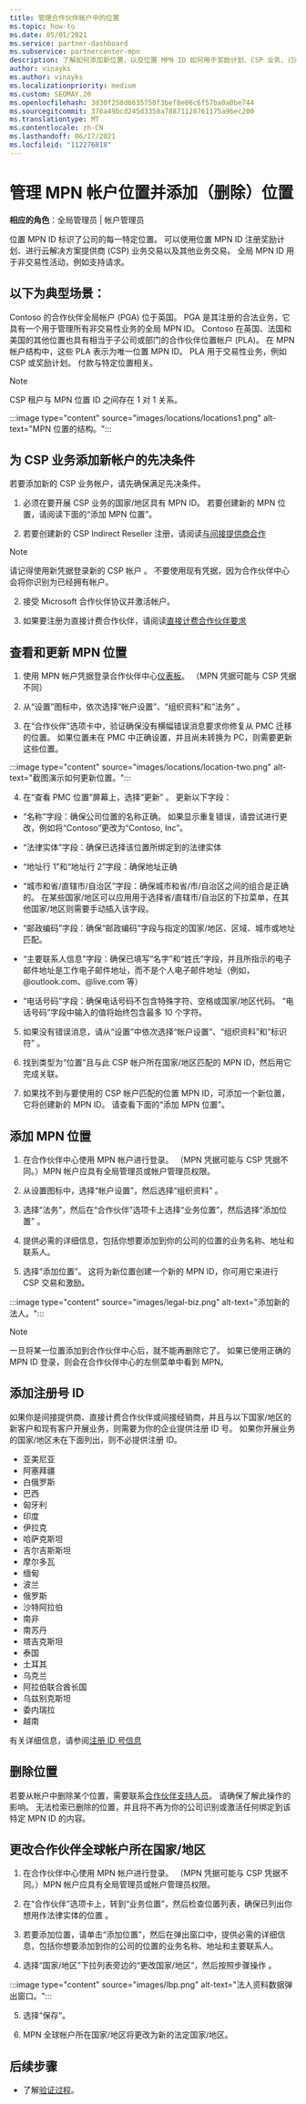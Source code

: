 ```yaml
---
title: 管理合作伙伴帐户中的位置
ms.topic: how-to
ms.date: 05/01/2021
ms.service: partner-dashboard
ms.subservice: partnercenter-mpn
description: 了解如何添加新位置，以及位置 MPN ID 如何用于奖励计划、CSP 业务、订阅和其他交易。
author: vinayks
ms.author: vinayks
ms.localizationpriority: medium
ms.custom: SEOMAY.20
ms.openlocfilehash: 3d30f250d6635758f3bef8e06c6f57ba0a0be744
ms.sourcegitcommit: 376a49bcd245d3358a78871128761175a96ec200
ms.translationtype: MT
ms.contentlocale: zh-CN
ms.lasthandoff: 06/17/2021
ms.locfileid: "112276818"
---
```

# <a name="manage-your-mpn-account-locations-and-add-delete-a-location"></a>管理 MPN 帐户位置并添加（删除）位置


**相应的角色**：全局管理员 | 帐户管理员

位置 MPN ID 标识了公司的每一特定位置。 可以使用位置 MPN ID 注册奖励计划、进行云解决方案提供商 (CSP) 业务交易以及其他业务交易。 全局 MPN ID 用于非交易性活动，例如支持请求。

## <a name="the-following-scenario-is-typical"></a>以下为典型场景：

Contoso 的合作伙伴全局帐户 (PGA) 位于英国。 PGA 是其注册的合法业务，它具有一个用于管理所有非交易性业务的全局 MPN ID。 Contoso 在英国、法国和美国的其他位置也具有相当于子公司或部门的合作伙伴位置帐户 (PLA)。 在 MPN 帐户结构中，这些 PLA 表示为唯一位置 MPN ID。 PLA 用于交易性业务，例如 CSP 或奖励计划。 付款与特定位置相关。 

>[!NOTE]
>CSP 租户与 MPN 位置 ID 之间存在 1 对 1 关系。

:::image type="content" source="images/locations/locations1.png" alt-text="MPN 位置的结构。":::

## <a name="prerequisites-in-order-to-add-a-new-account-for-a-csp-business"></a>为 CSP 业务添加新帐户的先决条件

若要添加新的 CSP 业务帐户，请先确保满足先决条件。

1. 必须在要开展 CSP 业务的国家/地区具有 MPN ID。 若要创建新的 MPN 位置，请阅读下面的“添加 MPN 位置”。
  
1. 若要创建新的 CSP Indirect Reseller 注册，请阅读[与间接提供商合作](indirect-reseller-tasks-in-partner-center.md#get-started) 

>[!NOTE] 
 >请记得使用新凭据登录新的 CSP 帐户 。 不要使用现有凭据，因为合作伙伴中心会将你识别为已经拥有帐户。

2. 接受 Microsoft 合作伙伴协议并激活帐户。

1. 如果要注册为直接计费合作伙伴，请阅读[直接计费合作伙伴要求](direct-partner-new-requirements.md)

## <a name="view-and-update-your-mpn-locations"></a>查看和更新 MPN 位置

1. 使用 MPN 帐户凭据登录合作伙伴中心[仪表板](https://partner.microsoft.com/dashboard/home)。 （MPN 凭据可能与 CSP 凭据不同） 
 
1. 从“设置”图标中，依次选择“帐户设置”、“组织资料”和“法务”   。 

1. 在“合作伙伴”选项卡中，验证确保没有横幅错误消息要求你修复从 PMC 迁移的位置。  如果位置未在 PMC 中正确设置，并且尚未转换为 PC，则需要更新这些位置。

:::image type="content" source="images/locations/location-two.png" alt-text="截图演示如何更新位置。":::
 
4.  在“查看 PMC 位置”屏幕上，选择“更新” 。
更新以下字段：

- “名称”字段：确保公司位置的名称正确。 如果显示重复错误，请尝试进行更改，例如将“Contoso”更改为“Contoso, Inc”。

- “法律实体”字段：确保已选择该位置所绑定到的法律实体

- “地址行 1”和“地址行 2”字段：确保地址正确

- “城市和省/直辖市/自治区”字段：确保城市和省/市/自治区之间的组合是正确的。 在某些国家/地区可以应用用于选择省/直辖市/自治区的下拉菜单，在其他国家/地区则需要手动插入该字段。

- “邮政编码”字段：确保“邮政编码”字段与指定的国家/地区、区域、城市或地址匹配。

- “主要联系人信息”字段：确保已填写“名字”和“姓氏”字段，并且所指示的电子邮件地址是工作电子邮件地址，而不是个人电子邮件地址（例如，@outlook.com、@live.com 等）

- “电话号码”字段：确保电话号码不包含特殊字符、空格或国家/地区代码。 “电话号码”字段中输入的值将始终包含最多 10 个字符。

5. 如果没有错误消息，请从“设置”中依次选择“帐户设置”、“组织资料”和“标识符”   。

6. 找到类型为“位置”且与此 CSP 帐户所在国家/地区匹配的 MPN ID，然后用它完成关联。

7. 如果找不到与要使用的 CSP 帐户匹配的位置 MPN ID，可添加一个新位置，它将创建新的 MPN ID。 请查看下面的“添加 MPN 位置”。

## <a name="add-an-mpn-location"></a>添加 MPN 位置

1. 在合作伙伴中心使用 MPN 帐户进行登录。 （MPN 凭据可能与 CSP 凭据不同。）MPN 帐户应具有全局管理员或帐户管理员权限。 

1. 从设置图标中，选择“帐户设置”，然后选择“组织资料”  。

2. 选择“法务”，然后在“合作伙伴”选项卡上选择“业务位置”，然后选择“添加位置”   。

3. 提供必需的详细信息，包括你想要添加到你的公司的位置的业务名称、地址和联系人。
 
1. 选择“添加位置”。 这将为新位置创建一个新的 MPN ID，你可用它来进行 CSP 交易和激励。

:::image type="content" source="images/legal-biz.png" alt-text="添加新的法人。":::

> [!NOTE]
> 一旦将某一位置添加到合作伙伴中心后，就不能再删除它了。 如果已使用正确的 MPN ID 登录，则会在合作伙伴中心的左侧菜单中看到 MPN。

## <a name="add-the-registration-number-id"></a>添加注册号 ID

如果你是间接提供商、直接计费合作伙伴或间接经销商，并且与以下国家/地区的新客户和现有客户开展业务，则需要为你的企业提供注册 ID 号。 如果你开展业务的国家/地区未在下面列出，则不必提供注册 ID。

- 亚美尼亚 
- 阿塞拜疆 
- 白俄罗斯 
- 巴西 
- 匈牙利 
- 印度 
- 伊拉克 
- 哈萨克斯坦 
- 吉尔吉斯斯坦 
- 摩尔多瓦 
- 缅甸 
- 波兰 
- 俄罗斯 
- 沙特阿拉伯 
- 南非 
- 南苏丹  
- 塔吉克斯坦 
- 泰国
- 土耳其 
- 乌克兰 
- 阿拉伯联合酋长国 
- 乌兹别克斯坦 
- 委内瑞拉
- 越南 


有关详细信息，请参阅[注册 ID 号信息](reg-number-id.md)

## <a name="delete-a-location"></a>删除位置

若要从帐户中删除某个位置，需要联系[合作伙伴支持人员](https://partner.microsoft.com/dashboard/support/servicerequests/create?stage=2&topicid=1af7f3a0-1757-3543-4b6a-c945c3ad187b)。 请确保了解此操作的影响。 无法检索已删除的位置，并且将不再为你的公司识别或激活任何绑定到该特定 MPN ID 的内容。

## <a name="change-country-of-partner-global-account"></a>更改合作伙伴全球帐户所在国家/地区 

1. 在合作伙伴中心使用 MPN 帐户进行登录。 （MPN 凭据可能与 CSP 凭据不同。）MPN 帐户应具有全局管理员或帐户管理员权限。 

2. 在“合作伙伴”选项卡上，转到“业务位置”，然后检查位置列表，确保已列出你想用作法律实体的位置 。 
 
1. 若要添加位置，请单击“添加位置”，然后在弹出窗口中，提供必需的详细信息，包括你想要添加到你的公司的位置的业务名称、地址和主要联系人。 
 
1. 选择“国家/地区”下拉列表旁边的“更改国家/地区”，然后按照步骤操作 。 

:::image type="content" source="images/lbp.png" alt-text="法人资料数据弹出窗口。":::

5. 选择“保存”。

6. MPN 全球帐户所在国家/地区将更改为新的法定国家/地区。
  
## <a name="next-steps"></a>后续步骤

- 了解[验证过程](verification-responses.md)。
